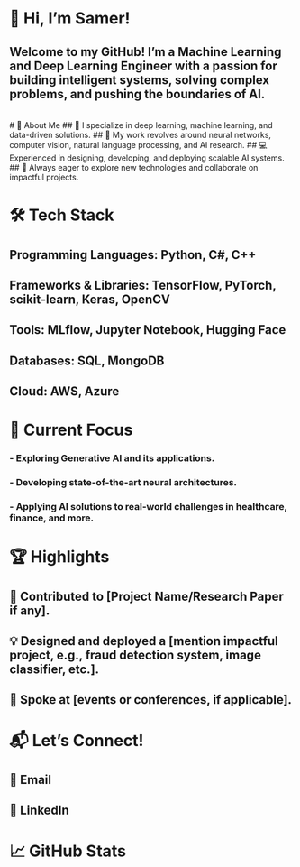 # 👋 Hi, I’m Samer!
## Welcome to my GitHub! I’m a Machine Learning and Deep Learning Engineer with a passion for building intelligent systems, solving complex problems, and pushing the boundaries of AI.
<br>
# 🌟 About Me
## 🧠 I specialize in deep learning, machine learning, and data-driven solutions.
## 🔬 My work revolves around neural networks, computer vision, natural language processing, and AI research.
## 💻 Experienced in designing, developing, and deploying scalable AI systems.
## 🚀 Always eager to explore new technologies and collaborate on impactful projects.

# 🛠️ Tech Stack
## Programming Languages: Python, C#, C++
## Frameworks & Libraries: TensorFlow, PyTorch, scikit-learn, Keras, OpenCV
## Tools: MLflow, Jupyter Notebook, Hugging Face
## Databases: SQL, MongoDB
## Cloud: AWS, Azure

# 🔭 Current Focus
### - Exploring Generative AI and its applications.
### - Developing state-of-the-art neural architectures.
### - Applying AI solutions to real-world challenges in healthcare, finance, and more.

# 🏆 Highlights
## 🏅 Contributed to [Project Name/Research Paper if any].
## 💡 Designed and deployed a [mention impactful project, e.g., fraud detection system, image classifier, etc.].
## 🎤 Spoke at [events or conferences, if applicable].

# 📬 Let’s Connect!
## 📩 Email
## 💼 LinkedIn

# 📈 GitHub Stats


